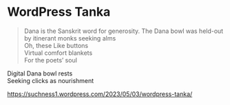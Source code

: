 # WordPress Tanka  
> Dana is the Sanskrit word for generosity. The Dana bowl was held-out by itinerant monks seeking alms  
Oh, these Like buttons  
Virtual comfort blankets  
For the poets’ soul  
  
Digital Dana bowl rests  
Seeking clicks as nourishment  
  
https://suchness1.wordpress.com/2023/05/03/wordpress-tanka/